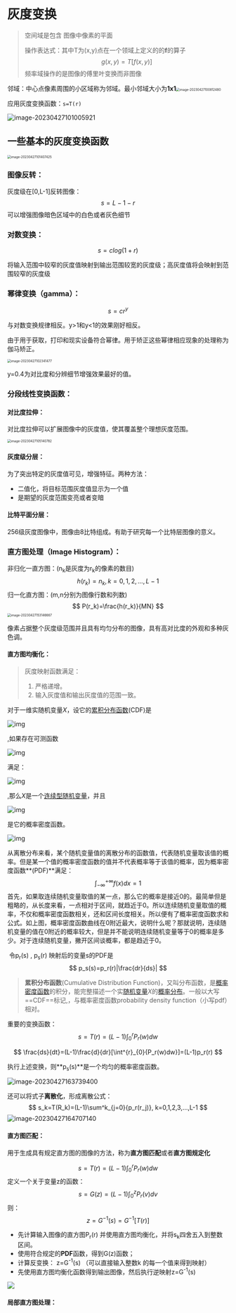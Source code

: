 # 灰度变换 

> 空间域是包含 图像中像素的平面
>
> 操作表达式：其中T为(x,y)点在一个领域上定义的的**f**的算子
> $$
> g(x,y)=T[f(x,y)]
> $$
> 频率域操作的是图像的傅里叶变换而非图像

​	邻域：中心点像素周围的小区域称为邻域。最小邻域大小为**1x1**<img src="灰度变换.assets/image-20230427100812480-1682561296006-1.png" alt="image-20230427100812480" style="zoom: 50%;" />

应用灰度变换函数：```s=T(r)```

![image-20230427101005921](灰度变换.assets/image-20230427101005921.png)



## 一些基本的灰度变换函数

<img src="灰度变换.assets/image-20230427101407425-1682561650827-3.png" alt="image-20230427101407425" style="zoom:50%;" />

### 图像反转：

灰度级在[0,L-1]反转图像：
$$
s=L-1-r
$$
可以增强图像暗色区域中的白色或者灰色细节

### 对数变换：

$$
s=clog(1+r)
$$

将输入范围中较窄的灰度值映射到输出范围较宽的灰度级；高灰度值将会映射到范围较窄的灰度级

### 幂律变换（gamma）：

$$
s=cr^y
$$

与对数变换规律相反。y>1和y<1的效果刚好相反。

由于用于获取，打印和现实设备符合幂律。用于矫正这些幂律相应现象的处理称为伽马矫正。

<img src="灰度变换.assets/image-20230427102341477-1682562223348-5.png" alt="image-20230427102341477" style="zoom: 50%;" />

y=0.4为对比度和分辨细节增强效果最好的值。

### 分段线性变换函数：

#### 对比度拉伸：

对比度拉伸可以扩展图像中的灰度值，使其覆盖整个理想灰度范围。

<img src="灰度变换.assets/image-20230427105140782-1682563903854-7.png" alt="image-20230427105140782" style="zoom:50%;" />



####  灰度级分层：

为了突出特定的灰度值可见，增强特征。两种方法：

* 二值化，将目标范围灰度值显示为一个值
* 是期望的灰度范围变亮或者变暗

#### 比特平面分层：

256级灰度图像中，图像由8比特组成。有助于研究每一个比特层图像的意义。



### 直方图处理（Image Histogram）：

非归化一直方图：(n<sub>k</sub>是灰度为r<sub>k</sub>的像素的数目)
$$
h(r_k)=n_k,		k=0,1,2,...,L-1
$$
归一化直方图：(m,n分别为图像行数和列数)
$$
P(r_k)=\frac{h(r_k)}{MN}
$$
<img src="灰度变换.assets/image-20230427153146667.png" alt="image-20230427153146667" style="zoom:50%;" />

像素占据整个灰度级范围并且具有均匀分布的图像，具有高对比度的外观和多种灰色调。

#### 直方图均衡化：

> 灰度映射函数满足：
>
> 1. 严格递增。
> 2. 输入灰度值和输出灰度值的范围一致。

对于一维实随机变量*X*，设它的[累积分布函数](https://baike.baidu.com/item/累积分布函数?fromModule=lemma_inlink)(CDF)是

![img](https://bkimg.cdn.bcebos.com/formula/33de6135ccc822eb4bd4d5357a0d74b6.svg)

,如果存在可测函数

![img](https://bkimg.cdn.bcebos.com/formula/7ef9cffe63be6e1a93429ed7a0079c9c.svg)

满足：

![img](https://bkimg.cdn.bcebos.com/formula/7a72edef3ee1364e8462558f41a3fc90.svg)

,那么*X*是一个[连续型随机变量](https://baike.baidu.com/item/连续型随机变量/3318213?fromModule=lemma_inlink)，并且

![img](https://bkimg.cdn.bcebos.com/formula/52c3d76839b7ef79b05099a1bdab957b.svg)

是它的概率密度函数。

![img](/media/lynliam/data/markdown/数字图像处理/灰度变换.assets/watermark,type_d3F5LXplbmhlaQ,shadow_50,text_Q1NETiBATm9yc3Rj,size_20,color_FFFFFF,t_70,g_se,x_16.png)

从离散分布来看，某个随机变量值的离散分布的函数值，代表随机变量取该值的概率。但是某一个值的概率密度函数的值并不代表概率等于该值的概率，因为概率密度函数**(PDF)**满足：
$$
\int^{+\infty}_{-\infty}{f(x)dx=1}
$$
​	首先，如果取连续随机变量取值的某一点，那么它的概率是接近0的。最简单但是粗略的，从长度来看，一点相对于区间，就趋近于0。所以连续随机变量取值的概率，不仅和概率密度函数相关，还和区间长度相关。所以便有了概率密度函数求和公式。如上图，概率密度函数曲线在0附近最大，说明什么呢？那就说明，连续随机变量的值在0附近的概率较大，但是并不能说明连续随机变量等于0的概率是多少。对于连续随机变量，撇开区间谈概率，都是趋近于0。

​	令p<sub>r</sub>(s)  , p<sub>s</sub>(r) 映射后的变量s的PDF是
$$
p_s(s)=p_r(r)|\frac{dr}{ds}|
$$


> **累积分布函数**(Cumulative Distribution Function)，又叫分布函数，是[概率密度函数](https://baike.baidu.com/item/概率密度函数/5021996?fromModule=lemma_inlink)的积分，能完整描述一个实[随机变量](https://baike.baidu.com/item/随机变量/828980?fromModule=lemma_inlink)*X*的[概率分布](https://baike.baidu.com/item/概率分布/828907?fromModule=lemma_inlink)。一般以大写==CDF==标记,，与概率密度函数probability density function（小写pdf）相对。

重要的变换函数：
$$
s=T(r)=(L-1)\int^{r}_{0}{P_r(w)dw}
$$

$$
\frac{ds}{dt}=(L-1)\frac{d}{dr}[\int^{r}_{0}{P_r(w)dw}]=(L-1)p_r(r)
$$

执行上述变换，则**p<sub>s</sub>(s)**是一个均匀的概率密度函数。

![image-20230427163739400](/media/lynliam/data/markdown/数字图像处理/灰度变换.assets/image-20230427163739400.png)

还可以将式子**离散化**，形成离散公式：
$$
s_k=T(R_k)=(L-1)\sum^k_{j=0}{p_r(r_j)}, k=0,1,2,3,...,L-1
$$
![image-20230427164707140](/media/lynliam/data/markdown/数字图像处理/灰度变换.assets/image-20230427164707140.png)

#### 直方图匹配：

用于生成具有规定直方图的图像的方法，称为**直方图匹配**或者**直方图规定化**

$$
s=T(r)=(L-1)\int^{r}_{0}{P_r(w)dw}
$$
定义一个关于变量z的函数：
$$
s=G(z)=(L-1)\int^{z}_{0}{P_r(v)dv}
$$
则：
$$
z=G^{-1}(s)=G^{-1}[T(r)]
$$

* 先计算输入图像的直方图P<sub>r</sub>(r)  并使用直方图均衡化，并将s<sub>k</sub>四舍五入到整数区间。
* 使用符合规定的**PDF**函数，得到G(z)函数；
* 计算反变换： z=G<sup>-1</sup>(s)    （可以直接输入整数k 的每一个值来得到映射）
* 先使用直方图均衡化函数得到输出图像，然后执行逆映射z=G<sup>-1</sup>(s)

![](/media/lynliam/data/markdown/数字图像处理/灰度变换.assets/微信图片_20230428203027.jpg)



#### 局部直方图处理：

